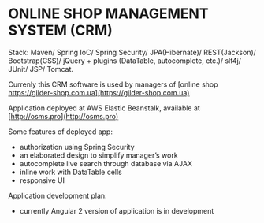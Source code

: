 ONLINE SHOP MANAGEMENT SYSTEM (CRM)
===============================

Stack:
Maven/ Spring IoC/ Spring Security/ JPA(Hibernate)/ REST(Jackson)/ Bootstrap(CSS)/
jQuery + plugins (DataTable, autocomplete, etc.)/ slf4j/ JUnit/ JSP/ Tomcat.

Currenly this CRM software is used by managers of [online shop https://gilder-shop.com.ua](https://gilder-shop.com.ua)

Application deployed at AWS Elastic Beanstalk, available at [http://osms.pro](http://osms.pro)

Some features of deployed app:
- authorization using Spring Security
- an elaborated design to simplify  manager’s work
- autocomplete live search through database via AJAX
- inline work with DataTable cells
- responsive UI

Application development plan:
- currently Angular 2 version of application is in development